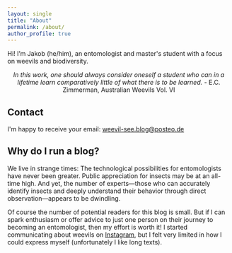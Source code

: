 ```yaml
---
layout: single
title: "About"
permalink: /about/
author_profile: true
---
```


Hi! I’m Jakob (he/him), an entomologist and master's student with a focus on weevils and biodiversity.

<div style="text-align: center;">
  <em> In this work, one should always consider oneself a student who can in a lifetime learn comparatively little of what there is to be learned.</em> - E.C. Zimmerman, Australian Weevils Vol. VI
</div>

## Contact
I'm happy to receive your email: <i class="fas fa-fw fa-envelope"></i> [weevil-see.blog@posteo.de](mailto:weevil-see.blog@posteo.de)

## Why do I run a blog?
We live in strange times: The technological possibilities for entomologists have never been greater. Public appreciation for insects may be at an all-time high. And yet, the number of experts—those who can accurately identify insects and deeply understand their behavior through direct observation—appears to be dwindling.

Of course the number of potential readers for this blog is small. But if I can spark enthusiasm or offer advice to just one person on their journey to becoming an entomologist, then my effort is worth it!
I started communicating about weevils on [Instagram](https://www.instagram.com/weevil.see/), but I felt very limited in how I could express myself (unfortunately I like long texts).

